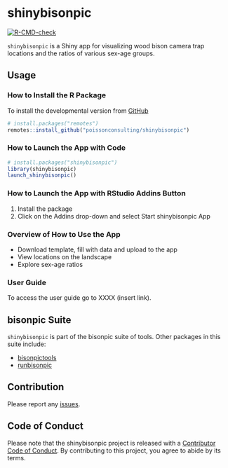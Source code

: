 
# shinybisonpic

<!-- badges: start -->

[![R-CMD-check](https://github.com/poissonconsulting/shinybisonpic/actions/workflows/R-CMD-check.yaml/badge.svg)](https://github.com/poissonconsulting/shinybisonpic/actions/workflows/R-CMD-check.yaml)
<!-- badges: end -->

`shinybisonpic` is a Shiny app for visualizing wood bison camera trap
locations and the ratios of various sex-age groups.

## Usage

### How to Install the R Package

To install the developmental version from
[GitHub](https://github.com/poissonconsulting/shinybisonpic)

``` r
# install.packages("remotes")
remotes::install_github("poissonconsulting/shinybisonpic")
```

### How to Launch the App with Code

``` r
# install.packages("shinybisonpic")
library(shinybisonpic)
launch_shinybisonpic()
```

### How to Launch the App with RStudio Addins Button

1.  Install the package
2.  Click on the Addins drop-down and select Start shinybisonpic App

### Overview of How to Use the App

- Download template, fill with data and upload to the app
- View locations on the landscape
- Explore sex-age ratios

### User Guide

To access the user guide go to XXXX (insert link).

## bisonpic Suite

`shinybisonpic` is part of the bisonpic suite of tools. Other packages
in this suite include:

- [bisonpictools](https://github.com/poissonconsulting/bisonpictools)
- [runbisonpic](https://github.com/poissonconsulting/runbisonpic)

## Contribution

Please report any
[issues](https://github.com/poissonconsulting/shinybisonpic/issues).

## Code of Conduct

Please note that the shinybisonpic project is released with a
[Contributor Code of
Conduct](https://contributor-covenant.org/version/2/1/CODE_OF_CONDUCT.html).
By contributing to this project, you agree to abide by its terms.
